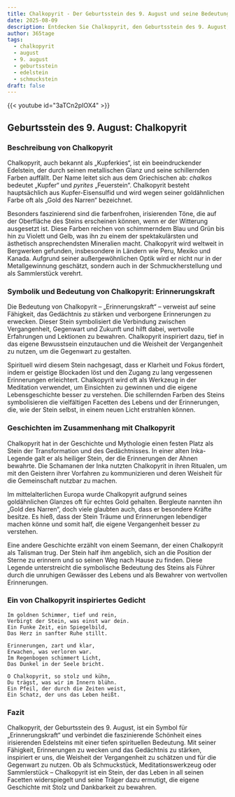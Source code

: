 ```yaml
---
title: Chalkopyrit - Der Geburtsstein des 9. August und seine Bedeutung
date: 2025-08-09
description: Entdecken Sie Chalkopyrit, den Geburtsstein des 9. August, der Erinnerungskraft symbolisiert. Seine Symbolik und Geschichte werden Sie inspirieren.
author: 365tage
tags:
  - chalkopyrit
  - august
  - 9. august
  - geburtsstein
  - edelstein
  - schmuckstein
draft: false
---
```


{{< youtube id="3aTCn2pIOX4" >}}

## Geburtsstein des 9. August: Chalkopyrit

### Beschreibung von Chalkopyrit

Chalkopyrit, auch bekannt als „Kupferkies“, ist ein beeindruckender Edelstein, der durch seinen metallischen Glanz und seine schillernden Farben auffällt. Der Name leitet sich aus dem Griechischen ab: _chalkos_ bedeutet „Kupfer“ und _pyrites_ „Feuerstein“. Chalkopyrit besteht hauptsächlich aus Kupfer-Eisensulfid und wird wegen seiner goldähnlichen Farbe oft als „Gold des Narren“ bezeichnet.

Besonders faszinierend sind die farbenfrohen, irisierenden Töne, die auf der Oberfläche des Steins erscheinen können, wenn er der Witterung ausgesetzt ist. Diese Farben reichen von schimmerndem Blau und Grün bis hin zu Violett und Gelb, was ihn zu einem der spektakulärsten und ästhetisch ansprechendsten Mineralien macht. Chalkopyrit wird weltweit in Bergwerken gefunden, insbesondere in Ländern wie Peru, Mexiko und Kanada. Aufgrund seiner außergewöhnlichen Optik wird er nicht nur in der Metallgewinnung geschätzt, sondern auch in der Schmuckherstellung und als Sammlerstück verehrt.

### Symbolik und Bedeutung von Chalkopyrit: Erinnerungskraft

Die Bedeutung von Chalkopyrit – „Erinnerungskraft“ – verweist auf seine Fähigkeit, das Gedächtnis zu stärken und verborgene Erinnerungen zu erwecken. Dieser Stein symbolisiert die Verbindung zwischen Vergangenheit, Gegenwart und Zukunft und hilft dabei, wertvolle Erfahrungen und Lektionen zu bewahren. Chalkopyrit inspiriert dazu, tief in das eigene Bewusstsein einzutauchen und die Weisheit der Vergangenheit zu nutzen, um die Gegenwart zu gestalten.

Spirituell wird diesem Stein nachgesagt, dass er Klarheit und Fokus fördert, indem er geistige Blockaden löst und den Zugang zu lang vergessenen Erinnerungen erleichtert. Chalkopyrit wird oft als Werkzeug in der Meditation verwendet, um Einsichten zu gewinnen und die eigene Lebensgeschichte besser zu verstehen. Die schillernden Farben des Steins symbolisieren die vielfältigen Facetten des Lebens und der Erinnerungen, die, wie der Stein selbst, in einem neuen Licht erstrahlen können.

### Geschichten im Zusammenhang mit Chalkopyrit

Chalkopyrit hat in der Geschichte und Mythologie einen festen Platz als Stein der Transformation und des Gedächtnisses. In einer alten Inka-Legende galt er als heiliger Stein, der die Erinnerungen der Ahnen bewahrte. Die Schamanen der Inka nutzten Chalkopyrit in ihren Ritualen, um mit den Geistern ihrer Vorfahren zu kommunizieren und deren Weisheit für die Gemeinschaft nutzbar zu machen.

Im mittelalterlichen Europa wurde Chalkopyrit aufgrund seines goldähnlichen Glanzes oft für echtes Gold gehalten. Bergleute nannten ihn „Gold des Narren“, doch viele glaubten auch, dass er besondere Kräfte besitze. Es hieß, dass der Stein Träume und Erinnerungen lebendiger machen könne und somit half, die eigene Vergangenheit besser zu verstehen.

Eine andere Geschichte erzählt von einem Seemann, der einen Chalkopyrit als Talisman trug. Der Stein half ihm angeblich, sich an die Position der Sterne zu erinnern und so seinen Weg nach Hause zu finden. Diese Legende unterstreicht die symbolische Bedeutung des Steins als Führer durch die unruhigen Gewässer des Lebens und als Bewahrer von wertvollen Erinnerungen.

### Ein von Chalkopyrit inspiriertes Gedicht

```
Im goldnen Schimmer, tief und rein,  
Verbirgt der Stein, was einst war dein.  
Ein Funke Zeit, ein Spiegelbild,  
Das Herz in sanfter Ruhe stillt.  

Erinnerungen, zart und klar,  
Erwachen, was verloren war.  
Im Regenbogen schimmert Licht,  
Das Dunkel in der Seele bricht.  

O Chalkopyrit, so stolz und kühn,  
Du trägst, was wir im Innern blühn.  
Ein Pfeil, der durch die Zeiten weist,  
Ein Schatz, der uns das Leben heißt.  
```

### Fazit

Chalkopyrit, der Geburtsstein des 9. August, ist ein Symbol für „Erinnerungskraft“ und verbindet die faszinierende Schönheit eines irisierenden Edelsteins mit einer tiefen spirituellen Bedeutung. Mit seiner Fähigkeit, Erinnerungen zu wecken und das Gedächtnis zu stärken, inspiriert er uns, die Weisheit der Vergangenheit zu schätzen und für die Gegenwart zu nutzen. Ob als Schmuckstück, Meditationswerkzeug oder Sammlerstück – Chalkopyrit ist ein Stein, der das Leben in all seinen Facetten widerspiegelt und seine Träger dazu ermutigt, die eigene Geschichte mit Stolz und Dankbarkeit zu bewahren.